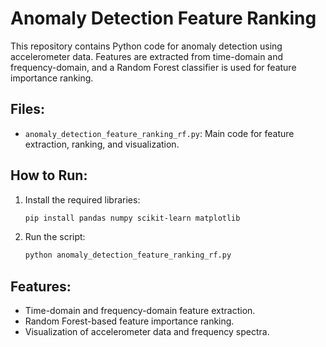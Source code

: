 # Anomaly Detection Feature Ranking

This repository contains Python code for anomaly detection using accelerometer data. Features are extracted from time-domain and frequency-domain, and a Random Forest classifier is used for feature importance ranking.

## Files:
- `anomaly_detection_feature_ranking_rf.py`: Main code for feature extraction, ranking, and visualization.
  
## How to Run:
1. Install the required libraries:
    ```bash
    pip install pandas numpy scikit-learn matplotlib
    ```
2. Run the script:
    ```bash
    python anomaly_detection_feature_ranking_rf.py
    ```

## Features:
- Time-domain and frequency-domain feature extraction.
- Random Forest-based feature importance ranking.
- Visualization of accelerometer data and frequency spectra.

